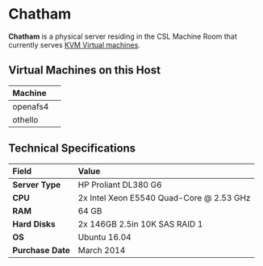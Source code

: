 # Chatham

**Chatham** is a physical server residing in the CSL Machine Room that currently serves [KVM Virtual machines]().

## Virtual Machines on this Host

| Machine |  |
| :--- | :--- |
| openafs4 |  |
| othello |  |

## Technical Specifications

| **Field** | Value |
| :--- | :--- |
| **Server Type** | HP Proliant DL380 G6 |
| **CPU** | 2x Intel Xeon E5540 Quad-Core @ 2.53 GHz |
| **RAM** | 64 GB |
| **Hard Disks** | 2x 146GB 2.5in 10K SAS RAID 1 |
| **OS** | Ubuntu 16.04 |
| **Purchase Date** | March 2014 |

